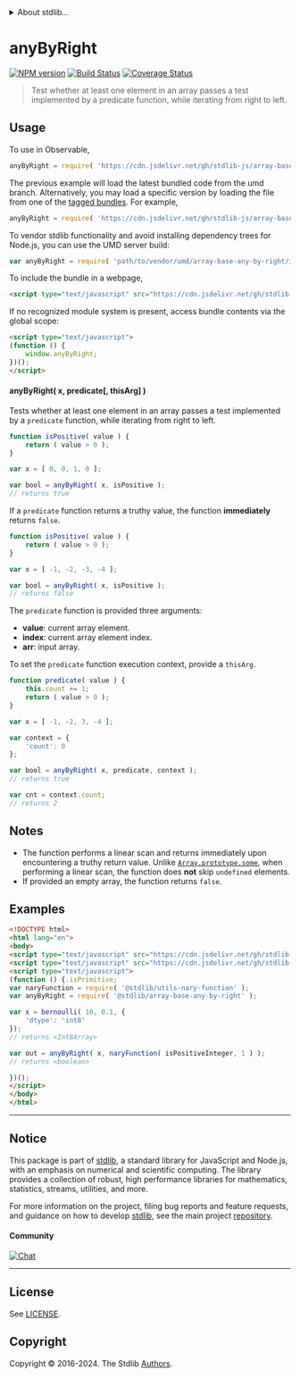 <!--

@license Apache-2.0

Copyright (c) 2024 The Stdlib Authors.

Licensed under the Apache License, Version 2.0 (the "License");
you may not use this file except in compliance with the License.
You may obtain a copy of the License at

   http://www.apache.org/licenses/LICENSE-2.0

Unless required by applicable law or agreed to in writing, software
distributed under the License is distributed on an "AS IS" BASIS,
WITHOUT WARRANTIES OR CONDITIONS OF ANY KIND, either express or implied.
See the License for the specific language governing permissions and
limitations under the License.

-->


<details>
  <summary>
    About stdlib...
  </summary>
  <p>We believe in a future in which the web is a preferred environment for numerical computation. To help realize this future, we've built stdlib. stdlib is a standard library, with an emphasis on numerical and scientific computation, written in JavaScript (and C) for execution in browsers and in Node.js.</p>
  <p>The library is fully decomposable, being architected in such a way that you can swap out and mix and match APIs and functionality to cater to your exact preferences and use cases.</p>
  <p>When you use stdlib, you can be absolutely certain that you are using the most thorough, rigorous, well-written, studied, documented, tested, measured, and high-quality code out there.</p>
  <p>To join us in bringing numerical computing to the web, get started by checking us out on <a href="https://github.com/stdlib-js/stdlib">GitHub</a>, and please consider <a href="https://opencollective.com/stdlib">financially supporting stdlib</a>. We greatly appreciate your continued support!</p>
</details>

# anyByRight

[![NPM version][npm-image]][npm-url] [![Build Status][test-image]][test-url] [![Coverage Status][coverage-image]][coverage-url] <!-- [![dependencies][dependencies-image]][dependencies-url] -->

> Test whether at least one element in an array passes a test implemented by a predicate function, while iterating from right to left.

<!-- Section to include introductory text. Make sure to keep an empty line after the intro `section` element and another before the `/section` close. -->

<section class="intro">

</section>

<!-- /.intro -->

<!-- Package usage documentation. -->



<section class="usage">

## Usage

To use in Observable,

```javascript
anyByRight = require( 'https://cdn.jsdelivr.net/gh/stdlib-js/array-base-any-by-right@umd/browser.js' )
```
The previous example will load the latest bundled code from the umd branch. Alternatively, you may load a specific version by loading the file from one of the [tagged bundles](https://github.com/stdlib-js/array-base-any-by-right/tags). For example,

```javascript
anyByRight = require( 'https://cdn.jsdelivr.net/gh/stdlib-js/array-base-any-by-right@v0.2.1-umd/browser.js' )
```

To vendor stdlib functionality and avoid installing dependency trees for Node.js, you can use the UMD server build:

```javascript
var anyByRight = require( 'path/to/vendor/umd/array-base-any-by-right/index.js' )
```

To include the bundle in a webpage,

```html
<script type="text/javascript" src="https://cdn.jsdelivr.net/gh/stdlib-js/array-base-any-by-right@umd/browser.js"></script>
```

If no recognized module system is present, access bundle contents via the global scope:

```html
<script type="text/javascript">
(function () {
    window.anyByRight;
})();
</script>
```

#### anyByRight( x, predicate\[, thisArg] )

Tests whether at least one element in an array passes a test implemented by a `predicate` function, while iterating from right to left.

```javascript
function isPositive( value ) {
    return ( value > 0 );
}

var x = [ 0, 0, 1, 0 ];

var bool = anyByRight( x, isPositive );
// returns true
```

If a `predicate` function returns a truthy value, the function **immediately** returns `false`.

```javascript
function isPositive( value ) {
    return ( value > 0 );
}

var x = [ -1, -2, -3, -4 ];

var bool = anyByRight( x, isPositive );
// returns false
```

The `predicate` function is provided three arguments:

-   **value**: current array element.
-   **index**: current array element index.
-   **arr**: input array.

To set the `predicate` function execution context, provide a `thisArg`.

```javascript
function predicate( value ) {
    this.count += 1;
    return ( value > 0 );
}

var x = [ -1, -2, 3, -4 ];

var context = {
    'count': 0
};

var bool = anyByRight( x, predicate, context );
// returns true

var cnt = context.count;
// returns 2
```

</section>

<!-- /.usage -->

<!-- Package usage notes. Make sure to keep an empty line after the `section` element and another before the `/section` close. -->

<section class="notes">

## Notes

-   The function performs a linear scan and returns immediately upon encountering a truthy return value. Unlike [`Array.prototype.some`][mdn-array-some], when performing a linear scan, the function does **not** skip `undefined` elements.
-   If provided an empty array, the function returns `false`.

</section>

<!-- /.notes -->

<!-- Package usage examples. -->

<section class="examples">

## Examples

<!-- eslint no-undef: "error" -->

```html
<!DOCTYPE html>
<html lang="en">
<body>
<script type="text/javascript" src="https://cdn.jsdelivr.net/gh/stdlib-js/random-array-bernoulli@umd/browser.js"></script>
<script type="text/javascript" src="https://cdn.jsdelivr.net/gh/stdlib-js/assert-is-positive-integer@umd/browser.js"></script>
<script type="text/javascript">
(function () {.isPrimitive;
var naryFunction = require( '@stdlib/utils-nary-function' );
var anyByRight = require( '@stdlib/array-base-any-by-right' );

var x = bernoulli( 10, 0.1, {
    'dtype': 'int8'
});
// returns <Int8Array>

var out = anyByRight( x, naryFunction( isPositiveInteger, 1 ) );
// returns <boolean>

})();
</script>
</body>
</html>
```

</section>

<!-- /.examples -->

<!-- Section to include cited references. If references are included, add a horizontal rule *before* the section. Make sure to keep an empty line after the `section` element and another before the `/section` close. -->

<section class="references">

</section>

<!-- /.references -->

<!-- Section for related `stdlib` packages. Do not manually edit this section, as it is automatically populated. -->

<section class="related">

</section>

<!-- /.related -->

<!-- Section for all links. Make sure to keep an empty line after the `section` element and another before the `/section` close. -->


<section class="main-repo" >

* * *

## Notice

This package is part of [stdlib][stdlib], a standard library for JavaScript and Node.js, with an emphasis on numerical and scientific computing. The library provides a collection of robust, high performance libraries for mathematics, statistics, streams, utilities, and more.

For more information on the project, filing bug reports and feature requests, and guidance on how to develop [stdlib][stdlib], see the main project [repository][stdlib].

#### Community

[![Chat][chat-image]][chat-url]

---

## License

See [LICENSE][stdlib-license].


## Copyright

Copyright &copy; 2016-2024. The Stdlib [Authors][stdlib-authors].

</section>

<!-- /.stdlib -->

<!-- Section for all links. Make sure to keep an empty line after the `section` element and another before the `/section` close. -->

<section class="links">

[npm-image]: http://img.shields.io/npm/v/@stdlib/array-base-any-by-right.svg
[npm-url]: https://npmjs.org/package/@stdlib/array-base-any-by-right

[test-image]: https://github.com/stdlib-js/array-base-any-by-right/actions/workflows/test.yml/badge.svg?branch=v0.2.1
[test-url]: https://github.com/stdlib-js/array-base-any-by-right/actions/workflows/test.yml?query=branch:v0.2.1

[coverage-image]: https://img.shields.io/codecov/c/github/stdlib-js/array-base-any-by-right/main.svg
[coverage-url]: https://codecov.io/github/stdlib-js/array-base-any-by-right?branch=main

<!--

[dependencies-image]: https://img.shields.io/david/stdlib-js/array-base-any-by-right.svg
[dependencies-url]: https://david-dm.org/stdlib-js/array-base-any-by-right/main

-->

[chat-image]: https://img.shields.io/gitter/room/stdlib-js/stdlib.svg
[chat-url]: https://app.gitter.im/#/room/#stdlib-js_stdlib:gitter.im

[stdlib]: https://github.com/stdlib-js/stdlib

[stdlib-authors]: https://github.com/stdlib-js/stdlib/graphs/contributors

[umd]: https://github.com/umdjs/umd
[es-module]: https://developer.mozilla.org/en-US/docs/Web/JavaScript/Guide/Modules

[deno-url]: https://github.com/stdlib-js/array-base-any-by-right/tree/deno
[deno-readme]: https://github.com/stdlib-js/array-base-any-by-right/blob/deno/README.md
[umd-url]: https://github.com/stdlib-js/array-base-any-by-right/tree/umd
[umd-readme]: https://github.com/stdlib-js/array-base-any-by-right/blob/umd/README.md
[esm-url]: https://github.com/stdlib-js/array-base-any-by-right/tree/esm
[esm-readme]: https://github.com/stdlib-js/array-base-any-by-right/blob/esm/README.md
[branches-url]: https://github.com/stdlib-js/array-base-any-by-right/blob/main/branches.md

[stdlib-license]: https://raw.githubusercontent.com/stdlib-js/array-base-any-by-right/main/LICENSE

[mdn-array-some]: https://developer.mozilla.org/en-US/docs/Web/JavaScript/Reference/Global_Objects/Array/some

</section>

<!-- /.links -->
